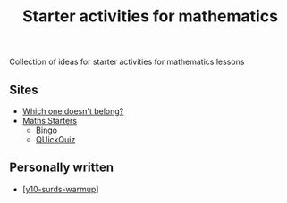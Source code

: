 ﻿---
backlinks:
- title: Teaching Mathematics
  url: /memex/sense/Teaching/Mathematics/teaching-mathematics.html
tags: teaching, mathematics, teaching-mathematics
title: Starter activities for mathematics
type: index
---
Collection of ideas for starter activities for mathematics lessons

## Sites

- [Which one doesn't belong?](https://wodb.ca/)
- [Maths Starters](https://mathsstarters.net/)
    - [Bingo](https://mathsstarters.net/bingo)
    - [QUickQuiz](https://mathsstarters.net/quickquiz)

## Personally written

- [[y10-surds-warmup]]


[//begin]: # "Autogenerated link references for markdown compatibility"
[y10-surds-warmup]: math-lessons-resources/y10-surds-warmup "Year 10 Surds warmup"
[//end]: # "Autogenerated link references"